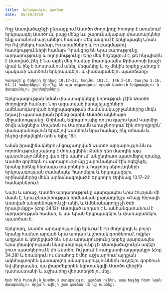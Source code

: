 ```yaml
---
title:  Երկրպագելու պատճառ
date:  05/08/2019
---
```


Ողջ Աստվածաշնչի ընթացքում Աստծո ժողովրդը հորդոր է ստանում երկրպագել Աստծուն, բայց մենք ևս շարունակաբար փաստարկներ ենք ստանում այդ անելու համար։ Մեզ ասվում է երկրպագել Նրան Իր Ով լինելու համար, Իր արածների և Իր բազմաթիվ հատկությունների համար։ Դրանցից են Նրա բարությունը, արդարությունը և ողորմությունը։ Երբ մեզ հիշեցվում է, թե ինչպիսին է Աստված, ինչ է Նա արել մեզ համար (հատկապես Քրիստոսի խաչի վրա) և ինչ է խոստանում անել, մեզանից և ոչ մեկին երբեք չպետք է պակասի Աստծուն երկրպագելու և փառաբանելու պատճառը։

`Կարդացե՛ք Երկորդ Օրինաց 10.17–22, Սաղմոս 101.1, 146.5–10, Եսայիա 5.16, 61.11 համարները։ Որո՞նք են այս տեքստերում տրված Աստծուն երկրպագելու և փառաբանելու շարժառիթները։`

Երկրպագության նման փաստարկները նորություն չէին Աստծո ժողովրդի համար։ Նոր ազատված իսրայելացիների ամենաոգևորված երկրպագության ժամանակաշրջաններից մեկն եղավ ի պատասխան իրենց օգտին Աստծո ակնհայտ միջամտությանը։ Օրինակ, Եգիպտուսից դուրս գալիս կամ Կարմիր ծովն անցնելիս Մովսեսն ու Մարիամն առաջնորդում էին ժողովրդին՝ փառաբանություն երգելով Աստծուն նրա համար, ինչ տեսան և ինչից փրկվեցին (տե՛ս Ելից 15)։

Նման իրավիճակներում ցուցադրված Աստծո արդարությունն ու ողորմությունը չպետք է մոռացվեին։ Քանի դեռ մարդիկ այս պատմությունները վառ էին պահում՝ անընդհատ պատմելով դրանք, Աստծո գործերն ու արդարությունը շարունակում էին ոգեշնչել նրանց իրենց հետագա տարիների և հաջորդ սերունդների երկրպագության ժամանակ։ Պատմելու և երկրպագելու օրինակներից մեկն արձանագրված է Երկրորդ Օրինաց 10.17–22 համարներում։

Նախ և առաջ, Աստծո արդարությունը պարզապես Նրա էության մի մասն է, Նրա բնավորության հիմնական բաղադրիչը։ «Բայց հիրավի Աստված անօրենություն չի անի, և Ամենակարողը չի ծռի իրավունքը» (Հոբ 34.12)։ Աստված արդար է և անհանգստանում է արդարության համար, և սա Նրան երկրպագելու և փառաբանելու պատճառ է։

Երկրորդ, Աստծո արդարությունը երևում է Իր ժողովրդի և բոլոր նրանց համար արված Նրա արդար և շիտակ գործերում, ովքեր աղքատ և կեղեքված են։ Նրա արդարությունը երբեք պարզապես Նրա բնավորության նկարագրությունը չէ։ Աստվածաշունչն ավելի շուտ պատկերում է մի Աստծո, Ով լսում է «աղքատի աղաղակը» (Հոբ 34.28) և եռանդուն ու մտահոգ է մեր աշխարհում այդքան ակնհայտորեն կատարվող անարդարություններն ուղղելու գործում։ Եվ վերջապես, դա լիարժեքորեն կգիտակցվի Աստծո վերջին դատաստանի և աշխարհը վերստեղծելու մեջ։

`Եթե հին Իսրայելն Աստծուն փառաբանելու պատճառ ուներ, ապա Խաչից հետո Նրան փառաբանելու որքա՜ն ավելի շատ պատճառ մե՛նք ունենք:`